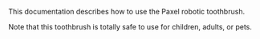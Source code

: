 This documentation describes how to use the Paxel robotic toothbrush.

Note that this toothbrush is totally safe to use for children, adults, or pets.